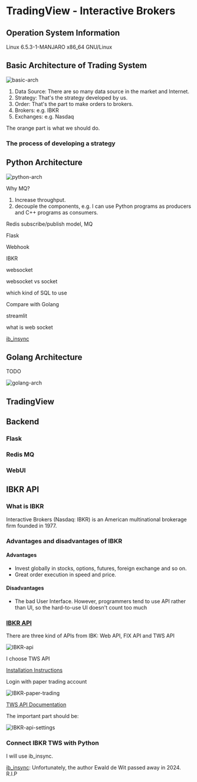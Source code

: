 # TradingView - Interactive Brokers

## Operation System Information
Linux 6.5.3-1-MANJARO x86_64 GNU/Linux

## Basic Architecture of Trading System

![basic-arch](https://github.com/ryqdev/missing/assets/50010920/6edbf6a1-8485-4729-91f3-6288483e9912)

1. Data Source: There are so many data source in the market and Internet. 
2. Strategy: That's the strategy developed by us. 
3. Order: That's the part to make orders to brokers. 
4. Brokers: e.g. IBKR 
5. Exchanges: e.g. Nasdaq

The orange part is what we should do.

### The process of developing a strategy


## Python Architecture

![python-arch](https://github.com/ryqdev/missing/assets/50010920/273fd0a5-faba-473a-8a44-0af4e4c9cdc6)

Why MQ? 
1. Increase throughput.
2. decouple the components, e.g. I can use Python programs as producers and C++ programs as consumers.


Redis subscribe/publish model, MQ

Flask

Webhook

IBKR

websocket

websocket vs socket

which kind of SQL to use

Compare with Golang

streamlit

what is web socket

[ib_insync](https://github.com/erdewit/ib_insync)


## Golang Architecture

TODO

![golang-arch](https://github.com/ryqdev/missing/assets/50010920/6df7bfd6-11d5-49c6-8f81-99b2f52db1e9)

## TradingView

## Backend
### Flask

### Redis MQ

### WebUI


## IBKR API
### What is IBKR
Interactive Brokers (Nasdaq: IBKR) is an American multinational brokerage firm founded in 1977. 

### Advantages and disadvantages of IBKR
#### Advantages
- Invest globally in stocks, options, futures, foreign exchange and so on.
- Great order execution in speed and price.


#### Disadvantages
- The bad User Interface. However, programmers tend to use API rather than UI, so the hard-to-use UI doesn't count too much


### [IBKR API](https://www.interactivebrokers.com/en/trading/ib-api.php)
There are three kind of APIs from IBK: Web API, FIX API and TWS API

![IBKR-api](https://github.com/ryqdev/missing/assets/50010920/f52a9ae2-0503-47e1-a58c-632f9e8993d5)

I choose TWS API

[Installation Instructions](https://www.interactivebrokers.com/en/index.php?f=16042)

Login with paper trading account

![IBKR-paper-trading](https://github.com/ryqdev/missing/assets/50010920/165c3b9a-78ba-453f-bc28-c988f65a8e93)

[TWS API Documentation](https://ibkrcampus.com/ibkr-api-page/twsapi-doc/)

The important part should be:

![IBKR-api-settings](https://github.com/ryqdev/missing/assets/50010920/68505494-4442-4b9f-8341-6d73e6800d30)

### Connect IBKR TWS with Python 
I will use ib_insync.

[ib_insync](https://github.com/erdewit/ib_insync): Unfortunately, the author Ewald de Wit passed away in 2024. R.I.P

